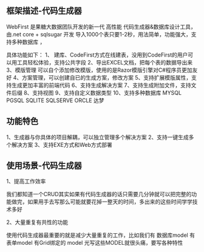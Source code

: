 ## 框架描述-代码生成器
WebFirst  是果糖大数据团队开发的新一代 高性能 代码生成器&数据库设计工具，由.net core  + sqlsugar 开发 导入1000个表只要1-2秒，用法简单，功能强大，支持多种数据库 ，

具体功能如下：
1、 建库、CodeFirst方式在线建表，没用到CodeFirst的用户可以用工具轻松体验，支持公共字段
2、导出EXCEL文档，把每个表的数据导出来
3、模版管理 可以自个添加修改模版，使用的是Razor模版引擎对C#程序员更加友好
4、方案管理，可以创建自已的生成方案，修改方案
5、支持扩展模版属性，支持生成更加丰富的前端代码
6、支持生成解决方案
7、支持生成附加文件，支持文件后缀
8、支持视图
9、支持自定义数据类型
10、支持多种数据库 MYSQL PGSQL SQLITE SQLSERVE  ORCLE  达梦 
 
## 功能特色
1、生成器与你具体的项目解耦，可以独立管理多个解决方案
2、支持一键生成多个解决方案
3、支持EXE方式和Web方式部署

## 使用场景-代码生成器

1、提高工作效率

我们都知道一个CRUD其实如果有代码生成器的话只需要几分钟就可以把完整的功能做完，如果用手去写那么可能就要花掉一整天的时间，多出来的这些时间学学技术多好

2、大量重复有共性的功能

使用代码生成器最重要的就是减少大量重复的工作，比如我们有 数据库model 有表单model 有Grid绑定的 model  光写这些MODEL就很头痛，要写各种特性 